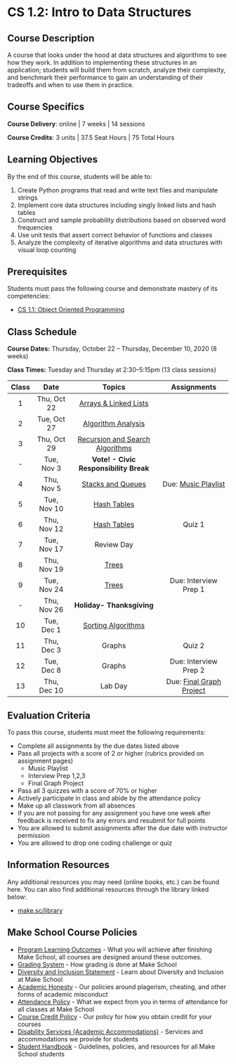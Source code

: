 # CS 1.2: Intro to Data Structures

## Course Description

A course that looks under the hood at data structures and algorithms to see how they work. In addition to implementing these structures in an application; students will build them from scratch, analyze their complexity, and benchmark their performance to gain an understanding of their tradeoffs and when to use them in practice.

## Course Specifics

**Course Delivery**: online | 7 weeks | 14 sessions

**Course Credits**: 3 units | 37.5 Seat Hours | 75 Total Hours

## Learning Objectives

By the end of this course, students will be able to:
1.   Create Python programs that read and write text files and manipulate strings
2.   Implement core data structures including singly linked lists and hash tables
4.   Construct and sample probability distributions based on observed word frequencies
6.   Use unit tests that assert correct behavior of functions and classes
7.   Analyze the complexity of iterative algorithms and data structures with visual loop counting

## Prerequisites

Students must pass the following course and demonstrate mastery of its competencies:

-  [CS 1.1: Object Oriented Programming](https://make.sc/cs11)

## Class Schedule

**Course Dates:** Thursday, October 22 – Thursday, December 10, 2020 (8 weeks)

**Class Times:** Tuesday and Thursday at 2:30–5:15pm (13 class sessions)

| Class |          Date          |                 Topics                  | Assignments | 
|:-----:|:----------------------:|:---------------------------------------:|:--------:|
|  1 |  Thu, Oct 22               | [Arrays & Linked Lists] |
|  2 |  Tue, Oct 27               | [Algorithm Analysis] | 
|  3 |  Thu, Oct 29               | [Recursion and Search Algorithms] | 
|  - |  Tue, Nov 3              | **Vote! - Civic Responsibility Break** |
|  4 |  Thu, Nov 5               | [Stacks and Queues]| Due: [Music Playlist]
|  5 |  Tue, Nov 10               | [Hash Tables] |  
|  6 |  Thu, Nov 12               | [Hash Tables] |  Quiz 1
|  7 |  Tue, Nov 17              | Review Day | 
|  8 |  Thu, Nov 19              | [Trees] | 
|  9 |  Tue, Nov 24              | [Trees] | Due: Interview Prep 1
|  - |  Thu, Nov 26               | **Holiday- Thanksgiving** |
| 10 |  Tue, Dec 1              | [Sorting Algorithms] | 
| 11 |  Thu, Dec 3              | Graphs | Quiz 2
| 12 |  Tue, Dec 8              | Graphs | Due: Interview Prep 2
| 13 |  Thu, Dec 10                | Lab Day | Due: [Final Graph Project]

[Arrays & Linked Lists]:https://docs.google.com/presentation/d/1166gIzsOn-fMl8UT2US6OCmYX3Z9XNP1Z0rjjKgzrhg/edit#slide=id.g7db18ff8bb_0_63
[Algorithm Analysis]:https://docs.google.com/presentation/d/195VG9kyXou_jL1VX7w9R5dOJ76p0rek1jYqrWEnBf70/edit#slide=id.ga55ca9f4ae_0_83
[Music Playlist]: Lessons/playlist.md
[Final Graph Project]: Lessons/graphproject.md
[Recursion and Search Algorithms]:https://docs.google.com/presentation/d/1qFDn7pWKxkHc1PWInQVxSGudzAbHuQDiXE2onEMxMQA/edit#slide=id.g9f11f32373_1_0

[Stacks and Queues]: https://docs.google.com/presentation/d/1BdJaPgwYzBEbFw1tc_e8srf3lIotlcTQyB64IRMNsfc/edit#slide=id.ga76237554e_0_63

[Hash Tables]: https://docs.google.com/presentation/d/1WDzrB3fF68I8B5Zi54LwPXvd_sGlq4SXyXDuwT2IPY8/edit#slide=id.ga99f0fc9c3_1_102

[Trees]: https://docs.google.com/presentation/d/16tCYlSxXg-b6ntPl1FllD-Oi7vDtqB9XVFuSQLOxwHc/edit#slide=id.gac88f69591_0_397

[Sorting Algorithms]:https://docs.google.com/presentation/d/1tfKbsDkx-2cOZzjkGOT8rjN8dUDTfyvJCwMLxqxm5Fs/edit#slide=id.gaeb2fdf359_0_542

## Evaluation Criteria

To pass this course, students must meet the following requirements:
- Complete all assignments by the due dates listed above
- Pass all projects with a score of 2 or higher (rubrics provided on assignment pages)
    - Music Playlist
    - Interview Prep 1,2,3
    - Final Graph Project
- Pass all 3 quizzes with a score of 70% or higher
- Actively participate in class and abide by the attendance policy
- Make up all classwork from all absences
- If you are not passing for any assignment you have one week after feedback is received to fix any errors and resubmit for full points
- You are allowed to submit assignments after the due date with instructor permission 
- You are allowed to drop one coding challenge or quiz

##  Information Resources

Any additional resources you may need (online books, etc.) can be found here. You can also find additional resources through the library linked below:

- [make.sc/library](http://make.sc/library)

## Make School Course Policies

- [Program Learning Outcomes](https://make.sc/program-learning-outcomes) - What you will achieve after finishing Make School, all courses are designed around these outcomes.
- [Grading System](https://make.sc/grading-system) - How grading is done at Make School
- [Diversity and Inclusion Statement](https://make.sc/diversity-and-inclusion-statement) - Learn about Diversity and Inclusion at Make School
- [Academic Honesty](https://make.sc/academic-honesty-policy) - Our policies around plagerism, cheating, and other forms of academic misconduct 
- [Attendance Policy](https://make.sc/attendance-policy) - What we expect from you in terms of attendance for all classes at Make School
- [Course Credit Policy](https://make.sc/course-credit-policy) - Our policy for how you obtain credit for your courses
- [Disability Services (Academic Accommodations)](https://make.sc/disability-services) - Services and accommodations we provide for students
- [Student Handbook](https://make.sc/student-handbook) - Guidelines, policies, and resources for all Make School students

